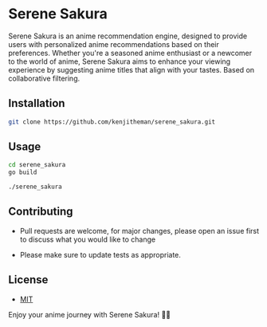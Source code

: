 # Serene Sakura

Serene Sakura is an anime recommendation engine, designed to provide users with personalized anime recommendations based on their preferences. Whether you're a seasoned anime enthusiast or a newcomer to the world of anime, Serene Sakura aims to enhance your viewing experience by suggesting anime titles that align with your tastes. Based on collaborative filtering.

## Installation

```bash
git clone https://github.com/kenjitheman/serene_sakura.git
```

## Usage

```sh
cd serene_sakura
go build
```

```sh
./serene_sakura
```

## Contributing

- Pull requests are welcome, for major changes, please open an issue first to
discuss what you would like to change

- Please make sure to update tests as appropriate.

## License

- [MIT](./LICENSE)

Enjoy your anime journey with Serene Sakura! 🌸✨
